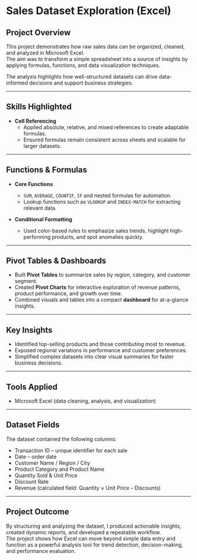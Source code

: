 # Sales Dataset Exploration (Excel)

## Project Overview
This project demonstrates how raw sales data can be organized, cleaned, and analyzed in Microsoft Excel.  
The aim was to transform a simple spreadsheet into a source of insights by applying formulas, functions, and data visualization techniques.

The analysis highlights how well-structured datasets can drive data-informed decisions and support business strategies.

---

## Skills Highlighted
- **Cell Referencing**  
  - Applied absolute, relative, and mixed references to create adaptable formulas.  
  - Ensured formulas remain consistent across sheets and scalable for larger datasets.  


---

## Functions & Formulas
- **Core Functions**  
  - `SUM`, `AVERAGE`, `COUNTIF`, `IF` and nested formulas for automation.  
  - Lookup functions such as `VLOOKUP` and `INDEX-MATCH` for extracting relevant data.  

- **Conditional Formatting**  
  - Used color-based rules to emphasize sales trends, highlight high-performing products, and spot anomalies quickly.  

---

## Pivot Tables & Dashboards
- Built **Pivot Tables** to summarize sales by region, category, and customer segment.  
- Created **Pivot Charts** for interactive exploration of revenue patterns, product performance, and growth over time.  
- Combined visuals and tables into a compact **dashboard** for at-a-glance insights.  

---

## Key Insights
- Identified top-selling products and those contributing most to revenue.  
- Exposed regional variations in performance and customer preferences.  
- Simplified complex datasets into clear visual summaries for faster business decisions.  

---

## Tools Applied
- Microsoft Excel (data cleaning, analysis, and visualization)  

---

## Dataset Fields
The dataset contained the following columns:
- Transaction ID – unique identifier for each sale  
- Date – order date  
- Customer Name / Region / City  
- Product Category and Product Name  
- Quantity Sold & Unit Price  
- Discount Rate  
- Revenue (calculated field: Quantity × Unit Price – Discounts)  

---

## Project Outcome
By structuring and analyzing the dataset, I produced actionable insights, created dynamic reports, and developed a repeatable workflow.  
The project shows how Excel can move beyond simple data entry and function as a powerful analysis tool for trend detection, decision-making, and performance evaluation.  
